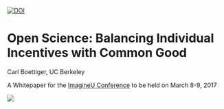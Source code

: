[![DOI](https://zenodo.org/badge/75154001.svg)](https://zenodo.org/badge/latestdoi/75154001)


# Open Science: Balancing Individual Incentives with Common Good

Carl Boettiger, UC Berkeley

A Whitepaper for the [ImagineU Conference](http://www.ncsa.illinois.edu/Conferences/ImagineU/)  to be held on March 8-9, 2017

[![](https://mirrors.creativecommons.org/presskit/buttons/88x31/svg/by.svg)](https://creativecommons.org/licenses/by/4.0/)

